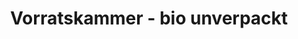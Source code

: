 ---
title: "Vorratskammer - bio unverpackt"
url: /hirschstein/vorratskammer-bio-unverpackt/
shop: Lebensmittel
---